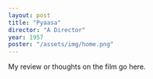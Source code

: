 ```yaml
---
layout: post
title: "Pyaasa"
director: "A Director"
year: 1957
poster: "/assets/img/home.png"
---
```


My review or thoughts on the film go here.
